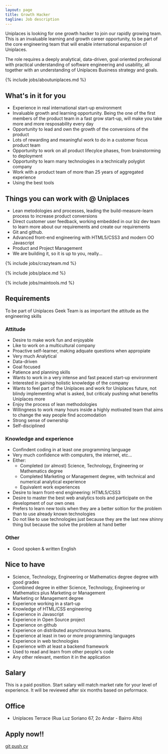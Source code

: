 ```yaml
---
layout: page
title: Growth Hacker
tagline: Job description
---
```


Uniplaces is looking for one growth hacker to join our rapidly growing team. This is an invaluable learning and growth career opportunity, to be part of the core engineering team that will enable international expansion of Uniplaces.

The role requires a deeply analytical, data-driven, goal oriented profesional with practical understanding of software engineering and usability, all together with an understanding of Uniplaces Business strategy and goals.

{% include jobs/aboutuniplaces.md %}

## What's in it for you

 + Experience in real international start-up environment
 + Invaluable growth and learning opportunity. Being the one of the first members of the product team in a fast grow start-up, will make you take more and more resposability every day
 + Opportunity to lead and own the growth of the conversions of the product
 + Lots of rewarding and meaningful work to do in a customer focus product team
 + Opportunity to work on all product lifecylce phases, from brainstorming to deployment
 + Opportunity to learn many technologies in a technically polyglot company
 + Work with a product team of more than 25 years of aggregated experience
 + Using the best tools

## Things you can work with @ Uniplaces

 + Lean metodologies and processes, leading the build-measure-learn process to increase product conversions
 + Direct customer user feedback, working embedded in our biz dev team to learn more about our requirements and create our requirements
 + Git and github.
 + Advanced front-end engineering with HTML5/CSS3 and modern OO Javascript
 + Product and Project Management
 + We are building it, so it is up to you, really...

{% include jobs/crazyteam.md %}

{% include jobs/place.md %}

{% include jobs/maintools.md %}

## Requirements

To be part of Uniplaces Geek Team is as important the attitude as the engineering skills

### Attitude

 + Desire to make work fun and enjoyable
 + Like to work on a multicultural company
 + Proactive self-learner, making adquate questions when appropiate
 + Very much Analytical
 + Data-driven
 + Goal focused
 + Patience and planning skills
 + Wants to work in a very intense and fast peaced start-up environment
 + Interested in gaining holistic knowledge of the company
 + Wants to feel part of the Uniplaces and work for Uniplaces future, not blindy implementing what is asked, but criticaly pushing what benefits Uniplaces more
 + Enjoy the process of lean methodologies
 + Willingness to work many hours inside a highly motivated team that aims to change the way people find accomodation
 + Strong sense of ownership
 + Self-disciplined

### Knowledge and experience

 + Confindent coding in at least one programming language
 + Very much confidence with computers, the internet, etc...
 + Either:
    + Completed (or almost) Science, Technology, Engineering or Mathematics degree
    + Completed Marketing or Management degree, with technical and numerical analytical experience
    + Equivalent work experiences
 + Desire to learn front-end engineering: HTML5/CSS3
 + Desire to master the best web analytics tools and participate on the development of our own ones
 + Prefers to learn new tools when they are a better soltion for the problem than to use already known technologies
 + Do not like to use technologies just because they are the last new shinny thing but because the solve the problem at hand better

### Other

 + Good spoken & written English

## Nice to have

 + Science, Technology, Engineering or Mathematics degree degree with good grades
 + Combined degree in either Science, Technology, Engineering or Mathematics plus Marketing or Management
 + Marketing or Management degree
 + Experience working in a start-up
 + Knowledge of HTML/CSS engineering
 + Experience in Javascript
 + Experience in Open Source project
 + Experience on github
 + Experience on distributed asynchronous teams.
 + Experience at least in two or more programming languages
 + Experience in web technologies
 + Experience with at least a backend framework
 + Used to read and learn from other people's code
 + Any other relevant, mention it in the application

## Salary

This is a paid position. Start salary will match market rate for your level of experience. It will be reviewed after six months based on peformace.

## Office

 + Uniplaces Terrace (Rua Luz Soriano 67, 2o Andar - Bairro Alto)

## Apply now!!

 <a href="https://uniplaces.recruiterbox.com/jobs/9613" class="btn btn-success btn-large">git push cv</a>
